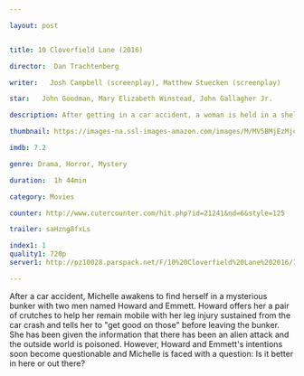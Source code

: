 ```yaml
---

layout: post


title: 10 Cloverfield Lane (2016)

director:  Dan Trachtenberg

writer:   Josh Campbell (screenplay), Matthew Stuecken (screenplay)

star:   John Goodman, Mary Elizabeth Winstead, John Gallagher Jr.

description: After getting in a car accident, a woman is held in a shelter with two men, who claim the outside world is affected by a widespread chemical attack.

thumbnail: https://images-na.ssl-images-amazon.com/images/M/MV5BMjEzMjczOTIxMV5BMl5BanBnXkFtZTgwOTUwMjI3NzE@._V1_QL50_SX675_CR0,0,675,999_AL_.jpg

imdb: 7.2

genre: Drama, Horror, Mystery

duration:  1h 44min

category: Movies

counter: http://www.cutercounter.com/hit.php?id=21241&nd=6&style=125

trailer: saHzng8fxLs

index1: 1
quality1: 720p
server1: http://pz10028.parspack.net/F/10%20Cloverfield%20Lane%202016/10.Cloverfield.Lane.2016.720p.ShAaNiG-%5BBi-3-Seda.Ir%5D.mkv

---
```


After a car accident, Michelle awakens to find herself in a mysterious bunker with two men named Howard and Emmett. Howard offers her a pair of crutches to help her remain mobile with her leg injury sustained from the car crash and tells her to "get good on those" before leaving the bunker. She has been given the information that there has been an alien attack and the outside world is poisoned. However, Howard and Emmett's intentions soon become questionable and Michelle is faced with a question: Is it better in here or out there?
